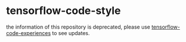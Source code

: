 # tensorflow-code-style
the information of this repository is deprecated, please use [tensorflow-code-experiences](https://github.com/nbortolotti/tensorflow-code-experiences) to see updates. 
